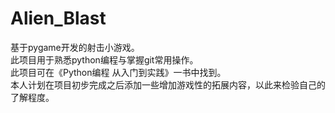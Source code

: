 # Alien_Blast
基于pygame开发的射击小游戏。  
此项目用于熟悉python编程与掌握git常用操作。  
此项目可在《Python编程 从入门到实践》一书中找到。  
本人计划在项目初步完成之后添加一些增加游戏性的拓展内容，以此来检验自己的了解程度。  
